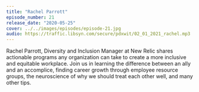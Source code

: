 ```yaml
---
title: "Rachel Parrott"
episode_number: 21
release_date: "2020-05-25"
cover: ../../images/episodes/episode-21.jpg
audio: https://traffic.libsyn.com/secure/pdxwit/02_01_2021_rachel.mp3
---
```

Rachel Parrott, Diversity and Inclusion Manager at New Relic shares actionable programs any organization can take to create a more inclusive and equitable workplace. Join us in learning the difference between an ally and an accomplice, finding career growth through employee resource groups, the neuroscience of why we should treat each other well, and many other tips.
